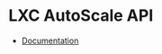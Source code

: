 # LXC AutoScale API

- [Documentation](https://github.com/fabriziosalmi/proxmox-lxc-autoscale/blob/main/docs/lxc_autoscale_api.md)
